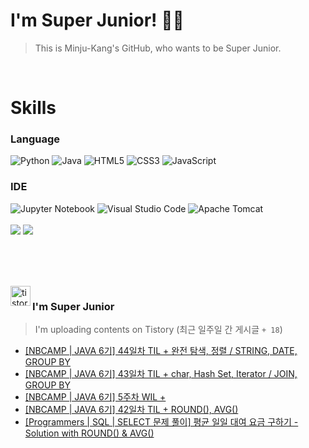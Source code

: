 
# I'm Super Junior! 🐱‍🏍
  > This is Minju-Kang's GitHub, who wants to be Super Junior.

<br>

<h1>Skills</h1>
<h3>Language</h3>
<div sytle="display:inline;">
<img alt="Python" src="https://img.shields.io/badge/Python-3776AB?style=flat-square&logo=Python&logoColor=white"/>
<img alt="Java" src="https://img.shields.io/badge/JAVA-007396?style=flat-square&logo=Java&logoColor=white"/>
<img alt="HTML5" src="https://img.shields.io/badge/HTML5-E34F26?style=flat-square&logo=HTML5&logoColor=white"/>
<img alt="CSS3" src="https://img.shields.io/badge/CSS3-1572B6?style=flat-square&logo=CSS3&logoColor=white"/>
<img alt="JavaScript" src="https://img.shields.io/badge/JavaScript-F7DF1E?style=flat-square&logo=JavaScript&logoColor=black"/>
</div>
<h3>IDE</h3>
<div sytle="display:inline;">
<img alt="Jupyter Notebook" src="https://img.shields.io/badge/Jupyter-F37626?style=flat-square&logo=Jupyter&logoColor=white"/>
<img alt="Visual Studio Code" src="https://img.shields.io/badge/Visual Studio Code-007ACC?style=flat-square&logo=Visual Studio Code&logoColor=white"/>
<img alt="Apache Tomcat" src="https://img.shields.io/badge/Apache Tomcat-F8DC75?style=flat-square&logo=Apache Tomcat&logoColor=black"/>
</div>
<br>

<img src="https://github-readme-stats.vercel.app/api/top-langs/?username=minjukang727" >
<img src="https://github-readme-stats.vercel.app/api?username=MinjuKang727&show_icons=true&theme=radical">

<br><br>


<br>

<img src="https://github.com/MinjuKang727/MinjuKang727/assets/108849480/0ac49170-7c8c-4c99-b0e5-86c414fc591c" alt="tistory-icon_IamSuperJunior" width="32px" align="left">

###  I'm Super Junior
  > I'm uploading contents on Tistory  (최근 일주일 간 게시글 `+ 18`)  

- <a href="https://ajtwltsk.tistory.com/246"> [NBCAMP | JAVA 6기] 44일차 TIL + 완전 탐색, 정렬 / STRING, DATE, GROUP BY </a><br>  
- <a href="https://ajtwltsk.tistory.com/245"> [NBCAMP | JAVA 6기] 43일차 TIL + char, Hash Set, Iterator / JOIN, GROUP BY </a><br>  
- <a href="https://ajtwltsk.tistory.com/244"> [NBCAMP | JAVA 6기] 5주차 WIL + </a><br>  
- <a href="https://ajtwltsk.tistory.com/243"> [NBCAMP | JAVA 6기] 42일차 TIL + ROUND(), AVG() </a><br>  
- <a href="https://ajtwltsk.tistory.com/242"> [Programmers | SQL | SELECT 문제 풀이] 평균 일일 대여 요금 구하기 - Solution with ROUND() &amp; AVG() </a><br>  


